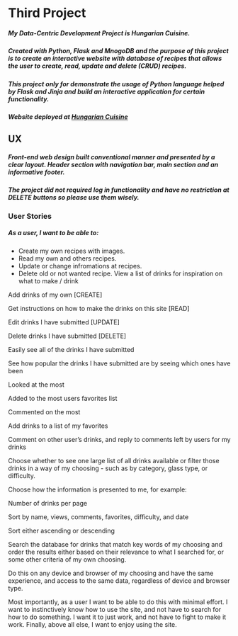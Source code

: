 # Third Project

##### My Data-Centric Development Project is Hungarian Cuisine.
##### Created with Python, Flask and MnogoDB and the purpose of this project is to create an interactive website with database of recipes that allows the user to create, read, update and delete (CRUD) recipes.

##### This project only for demonstrate the usage of Python language helped by Flask and Jinja and build an interactive application  for certain functionality.
##### Website deployed at [Hungarian Cuisine](https://hungarian-cuisine.herokuapp.com/)

## UX

##### Front-end web design built conventional manner and presented by a clear layout. Header section with navigation bar, main section and an informative footer.
##### The project did not required log in functionality and have no restriction at DELETE buttons so please use them wisely.
### User Stories
##### As a user, I want to be able to: 
- Create my own recipes with images.
- Read my own and others recipes.
- Update or change infromations at recipes.
- Delete old or not wanted recipe.
View a list of drinks for inspiration on what to make / drink

Add drinks of my own [CREATE]

Get instructions on how to make the drinks on this site [READ]

Edit drinks I have submitted [UPDATE]

Delete drinks I have submitted [DELETE]

Easily see all of the drinks I have submitted

See how popular the drinks I have submitted are by seeing which ones have been

Looked at the most

Added to the most users favorites list

Commented on the most

Add drinks to a list of my favorites

Comment on other user’s drinks, and reply to comments left by users for my drinks

Choose whether to see one large list of all drinks available or filter those drinks in a way of my choosing - such as by category, glass type, or difficulty.

Choose how the information is presented to me, for example:

Number of drinks per page

Sort by name, views, comments, favorites, difficulty, and date

Sort either ascending or descending

Search the database for drinks that match key words of my choosing and order the results either based on their relevance to what I searched for, or some other criteria of my own choosing.

Do this on any device and browser of my choosing and have the same experience, and access to the same data, regardless of device and browser type.

Most importantly, as a user I want to be able to do this with minimal effort. I want to instinctively know how to use the site, and not have to search for how to do something. I want it to just work, and not have to fight to make it work. Finally, above all else, I want to enjoy using the site.
